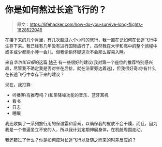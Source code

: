 # 你是如何熬过长途飞行的？

> 原文：<https://lifehacker.com/how-do-you-survive-long-flights-1828522049>

在接下来的几个月里，有几次超过六个小时的旅行，我一直在记如何在长途飞行中生存下来。我已经有几年没有进行国际旅行了，虽然我在大学和高中的整个旅程中或多或少都能小睡一会儿，但我偷偷怀疑这次不会那么容易入睡。



来自*华尔街日报*的这篇 [帖子](https://www.wsj.com/articles/the-top-reader-advice-for-surviving-extra-long-flights-1534862347) 有一些很好的建议(我对第一个座位的推荐特别感兴趣，尽管我不确定我是否对坐在后排，就在浴室旁边着迷)，但我很好奇:你有什么在长途飞行中幸存下来的建议？

现在，我打算:

*   听播客(有推荐吗？)和带降噪功能的音乐、蓝牙耳机
*   看书
*   日志
*   睡眠

我还收集了一系列旅行用的保湿霜和香膏，以确保我的皮肤不会干燥，而且，因为我是一个普遍坐立不安的人，所以我计划定期伸展身体，在机舱周围走动。

我还错过了什么？你是如何应对长途飞行以及随之而来的时差反应的？